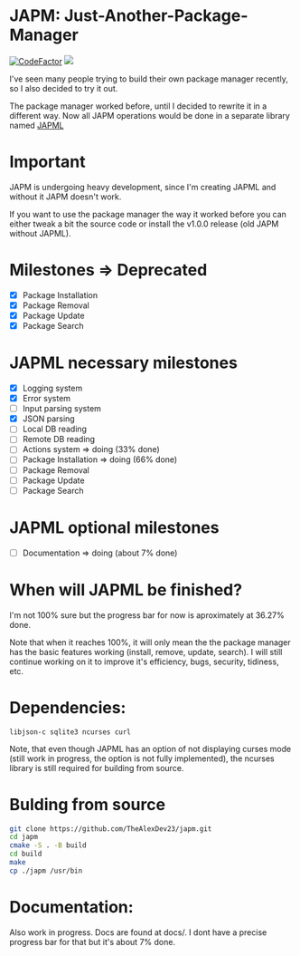 # JAPM: Just-Another-Package-Manager 
[![CodeFactor](https://www.codefactor.io/repository/github/thealexdev23/japm/badge)](https://www.codefactor.io/repository/github/thealexdev23/japm) 
![](https://tokei.rs/b1/github/thealexdev23/japm)

I've seen many people trying to build their own package manager recently, so I also decided to try it out.

The package manager worked before, until I decided to rewrite it in a different way. Now all JAPM operations would be done in a separate library named [JAPML](lib/libjapml/README.md)

# Important

JAPM is undergoing heavy development, since I'm creating JAPML and without it JAPM doesn't work.

If you want to use the package manager the way it worked before you can either tweak a bit the source code or install the v1.0.0 release (old JAPM without JAPML).

# Milestones => Deprecated
- [x] Package Installation
- [x] Package Removal
- [x] Package Update
- [x] Package Search

# JAPML necessary milestones
- [x] Logging system
- [x] Error system
- [ ] Input parsing system
- [x] JSON parsing
- [ ] Local DB reading
- [ ] Remote DB reading
- [ ] Actions system => doing (33% done)
- [ ] Package Installation => doing (66% done)
- [ ] Package Removal
- [ ] Package Update
- [ ] Package Search

# JAPML optional milestones
- [ ] Documentation => doing (about 7% done)

# When will JAPML be finished?

I'm not 100% sure but the progress bar for now is aproximately at 36.27% done.

Note that when it reaches 100%, it will only mean the the package manager has the basic features working (install, remove, update, search). I will still continue working on it to improve it's efficiency, bugs, security, tidiness, etc.

# Dependencies:

```
libjson-c sqlite3 ncurses curl
```

Note, that even though JAPML has an option of not displaying curses mode (still work in progress, the option is not fully implemented), the ncurses library is still required for building from source.
# Bulding from source

```bash
git clone https://github.com/TheAlexDev23/japm.git
cd japm
cmake -S . -B build
cd build
make
cp ./japm /usr/bin
```

# Documentation:

Also work in progress. Docs are found at docs/. I dont have a precise progress bar for that but it's about 7% done.
